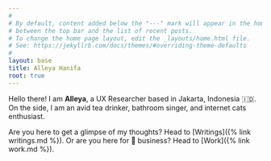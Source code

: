 ```yaml
---
#
# By default, content added below the "---" mark will appear in the home page
# between the top bar and the list of recent posts.
# To change the home page layout, edit the _layouts/home.html file.
# See: https://jekyllrb.com/docs/themes/#overriding-theme-defaults
#
layout: base
title: Alleya Hanifa
root: true
---
```


Hello there!
I am **Alleya**, a UX Researcher based in Jakarta, Indonesia 🇮🇩.
On the side, I am an avid tea drinker, bathroom singer, and internet cats enthusiast.

Are you here to get a glimpse of my thoughts? Head to [Writings]({% link writings.md %}).
Or are you here for 💼 business? Head to [Work]({% link work.md %}).
